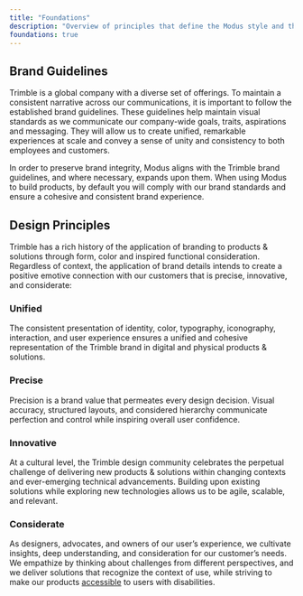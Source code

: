 ```yaml
---
title: "Foundations"
description: "Overview of principles that define the Modus style and the Trimble brand."
foundations: true
---
```


## Brand Guidelines

Trimble is a global company with a diverse set of offerings. To maintain a consistent narrative across our communications, it is important to follow the established brand guidelines. These guidelines help maintain visual standards as we communicate our company-wide goals, traits, aspirations and messaging. They will allow us to create unified, remarkable experiences at scale and convey a sense of unity and consistency to both employees and customers.

In order to preserve brand integrity, Modus aligns with the Trimble brand guidelines, and where necessary, expands upon them. When using Modus to build products, by default you will comply with our brand standards and ensure a cohesive and consistent brand experience.

## Design Principles

Trimble has a rich history of the application of branding to products & solutions through form, color and inspired functional consideration. Regardless of context, the application of brand details intends to create a positive emotive connection with our customers that is precise, innovative, and considerate:

### Unified

The consistent presentation of identity, color, typography, iconography, interaction, and user experience ensures a unified and cohesive representation of the Trimble brand in digital and physical products & solutions.

### Precise

Precision is a brand value that permeates every design decision. Visual accuracy, structured layouts, and considered hierarchy communicate perfection and control while inspiring overall user confidence.

### Innovative

At a cultural level, the Trimble design community celebrates the perpetual challenge of delivering new products & solutions within changing contexts and ever-emerging technical advancements. Building upon existing solutions while exploring new technologies allows us to be agile, scalable, and relevant.

### Considerate

As designers, advocates, and owners of our user’s experience, we cultivate insights, deep understanding, and consideration for our customer’s needs. We empathize by thinking about challenges from different perspectives, and we deliver solutions that recognize the context of use, while striving to make our products [accessible](/foundations/accessibility/) to users with disabilities.
